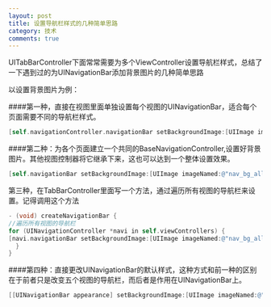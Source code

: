 ```yaml
---
layout: post
title: 设置导航栏样式的几种简单思路
category: 技术
comments: true
---
```


UITabBarController下面常常需要为多个ViewController设置导航栏样式，总结了一下遇到过的为UINavigationBar添加背景图片的几种简单思路

以设置背景图片为例：

####第一种，直接在视图里面单独设置每个视图的UINavigationBar，适合每个页面需要不同的导航栏样式。
```objective-c
[self.navigationController.navigationBar setBackgroundImage:[UIImage imageNamed:@"nav_bg_all-64"] forBarMetrics:UIBarMetricsDefault];
```
####第二种：为各个页面建立一个共同的BaseNavigationController,设置好背景图片。其他视图控制器将它继承下来，这也可以达到一个整体设置效果。

```objective-c
[self.navigationBar setBackgroundImage:[UIImage imageNamed:@"nav_bg_all-64"] forBarMetrics:UIBarMetricsDefault];
```

第三种，在TabBarController里面写一个方法，通过遍历所有视图的导航栏来设置。记得调用这个方法

```objective-c
- (void) createNavigationBar {
//遍历所有视图的导航栏
for (UINavigationController *navi in self.viewControllers) {
[navi.navigationBar setBackgroundImage:[UIImage imageNamed:@"nav_bg_all-64"]             forBarMetrics:UIBarMetricsDefault];
  }
}
```
####第四种：直接更改UINavigationBar的默认样式，这种方式和前一种的区别在于前者只是改变五个视图的导航栏，而后者是作用在UINavigationBar上。

```objective-c
[[UINavigationBar appearance] setBackgroundImage:[UIImage imageNamed:@"nav_bg_all-64"] forBarMetrics:UIBarMetricsDefault];
```